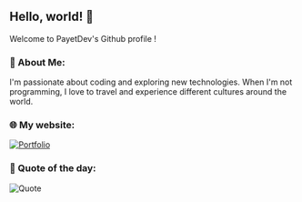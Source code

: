 ## Hello, world! 👋

Welcome to PayetDev's Github profile !

### 🌟 About Me:
I'm passionate about coding and exploring new technologies. When I'm not programming, I love to travel and experience different cultures around the world.

### 🌐 My website:
[![Portfolio](https://payetdev.com/favicon.ico)](https://payetdev.com)

<!--
### 😂 Here's a random joke for you:
![Joke](https://readme-jokes.vercel.app/api)
-->

### 📝 Quote of the day:
![Quote](https://quotes-github-readme.vercel.app/api?type=horizontal&theme=dark)


<!--
**payetdev/payetdev** is a ✨ _special_ ✨ repository because its `README.md` (this file) appears on your GitHub profile.

Here are some ideas to get you started:

- 🔭 I’m currently working on ...
- 🌱 I’m currently learning ...
- 👯 I’m looking to collaborate on ...
- 🤔 I’m looking for help with ...
- 💬 Ask me about ...
- 📫 How to reach me: ...
- 😄 Pronouns: ...
- ⚡ Fun fact: ...
-->
